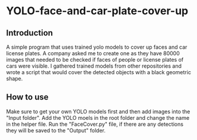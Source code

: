 # YOLO-face-and-car-plate-cover-up
## Introduction
A simple program that uses trained yolo models to cover up faces and car license plates. A company asked me to create one as they have 80000 images that needed to be checked if faces of people or license plates of cars were visible. I gathered trained models from other repositories and wrote a script that would cover the detected objects with a black geometric shape.

## How to use
Make sure to get your own YOLO models first and then add images into the "Input folder". Add the YOLO moels in the root folder and change the name in the helper file. Run the "FaceCover.py" file, if there are any detections they will be saved to the "Output" folder.
